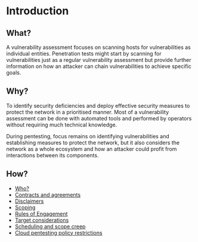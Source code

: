 # Introduction

## What?

A vulnerability assessment focuses on scanning hosts for vulnerabilities as individual entities. 
Penetration tests might start by scanning for vulnerabilities just as a regular vulnerability assessment but
provide further information on how an attacker can chain vulnerabilities to achieve specific goals.

## Why?

To identify security deficiencies and deploy effective security measures to protect the network
in a prioritised manner. Most of a vulnerability assessment can be done with automated tools and performed 
by operators without requiring much technical knowledge.

During pentesting, focus remains on identifying vulnerabilities and establishing measures to protect the network, 
but it also considers the network as a whole ecosystem and how an attacker could profit from interactions between 
its components.

## How?

* [Who?](who.md)
* [Contracts and agreements](contracts.md)
* [Disclaimers](disclaimers.md)
* [Scoping](scoping.md)   
* [Rules of Engagement](roe.md)       
* [Target considerations](targets.md)  
* [Scheduling and scope creep](scheduling.md)
* [Cloud pentesting policy restrictions](red-cloud:docs/challenges/policies)
